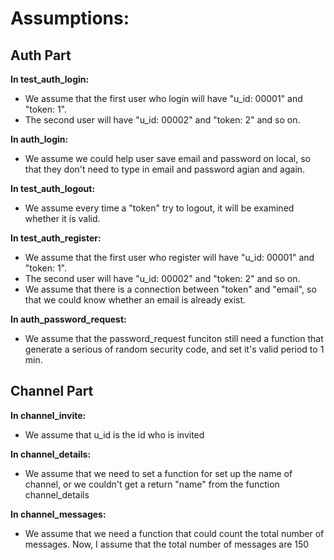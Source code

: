 # Assumptions:

## Auth Part 

**In test_auth_login:**
* We  assume that the first user who login will have "u_id: 00001" and "token: 1". 
* The second user will have "u_id: 00002" and "token: 2" and so on. 

**In auth_login:**
* We assume we could help user save email and password on local, so that they don't need to type in email and password agian and again.

**In test_auth_logout:**
* We assume every time a "token" try to logout, it will be examined whether it is valid.

**In test_auth_register:**
* We assume that the first user who register will have "u_id: 00001" and "token: 1". 
* The second user will have "u_id: 00002" and "token: 2" and so on.
* We assume that there is a connection between "token" and "email", so that we could know whether an email is already exist.

**In auth_password_request:**
* We assume that the password_request funciton still need a function that generate a serious of random security code, and set it's valid period to 1 min.

## Channel Part 

**In channel_invite:**
* We assume that u_id is the id who is invited  

**In channel_details:**
* We assume that we need to set a function for set up the name of channel, or we couldn't get a return "name" from the function channel_details

**In channel_messages:**
* We assume that we need a function that could count the total number of messages. Now, I assume that the total number of messages are 150

